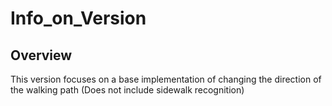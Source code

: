 # Info_on_Version



## Overview
This version focuses on a base implementation of changing the direction of the walking path (Does not include sidewalk recognition)

